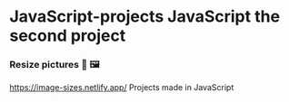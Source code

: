 # JavaScript-projects JavaScript the second project
### Resize pictures 👋  🖼 
https://image-sizes.netlify.app/
Projects made in JavaScript
